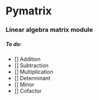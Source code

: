 # Pymatrix

### Linear algebra matrix module

##### To do:
- [] Addition
- [] Subtraction
- [] Multiplication
- [] Determinant
- [] Minor
- [] Cofactor
